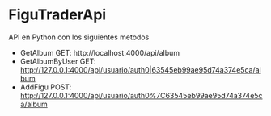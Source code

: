 # FiguTraderApi
API en Python con los siguientes metodos
- GetAlbum
GET: http://localhost:4000/api/album
- GetAlbumByUser
GET: http://127.0.0.1:4000/api/usuario/auth0|63545eb99ae95d74a374e5ca/album
- AddFigu
POST: http://127.0.0.1:4000/api/usuario/auth0%7C63545eb99ae95d74a374e5ca/album
